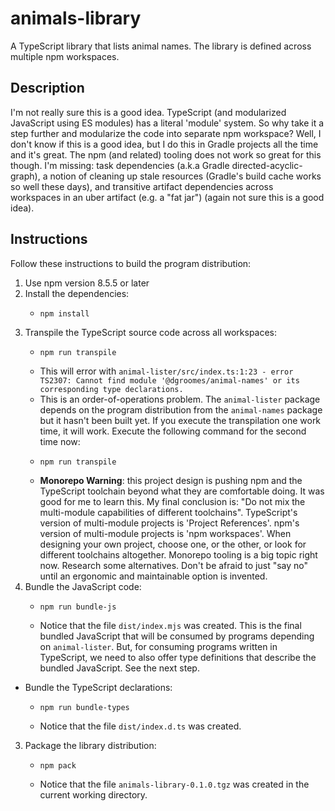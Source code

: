 # animals-library

A TypeScript library that lists animal names. The library is defined across multiple npm workspaces.


## Description

I'm not really sure this is a good idea. TypeScript (and modularized JavaScript using ES modules) has a literal 'module'
system. So why take it a step further and modularize the code into separate npm workspace? Well, I don't know if this is
a good idea, but I do this in Gradle projects all the time and it's great. The npm (and related) tooling does not work
so great for this though. I'm missing: task dependencies (a.k.a Gradle directed-acyclic-graph), a notion of cleaning up
stale resources (Gradle's build cache works so well these days), and transitive artifact dependencies across workspaces in
an uber artifact (e.g. a "fat jar") (again not sure this is a good idea).


## Instructions

Follow these instructions to build the program distribution:

1. Use npm version 8.5.5 or later
2. Install the dependencies:
    * ```shell
      npm install
      ```
3. Transpile the TypeScript source code across all workspaces:
    * ```shell
      npm run transpile
      ```
    * This will error with `animal-lister/src/index.ts:1:23 - error TS2307: Cannot find module '@dgroomes/animal-names' or its corresponding type declarations.`
    * This is an order-of-operations problem. The `animal-lister` package depends on the program distribution from the
      `animal-names` package but it hasn't been built yet. If you execute the transpilation one work time, it will work.
      Execute the following command for the second time now:
    * ```shell
      npm run transpile
      ```
    * **Monorepo Warning**: this project design is pushing npm and the TypeScript toolchain beyond what they are comfortable doing. It
      was good for me to learn this. My final conclusion is: "Do not mix the multi-module capabilities of different toolchains".
      TypeScript's version of multi-module projects is 'Project References'. npm's version of multi-module projects is
      'npm workspaces'. When designing your own project, choose one, or the other, or look for different toolchains altogether.
      Monorepo tooling is a big topic right now. Research some alternatives. Don't be afraid to just "say no" until an
      ergonomic and maintainable option is invented.
4. Bundle the JavaScript code:
    * ```shell
      npm run bundle-js
      ```
    * Notice that the file `dist/index.mjs` was created. This is the final bundled JavaScript that will be consumed
      by programs depending on `animal-lister`. But, for consuming programs written in TypeScript, we need to also offer
      type definitions that describe the bundled JavaScript. See the next step.
* Bundle the TypeScript declarations:
    * ```shell
      npm run bundle-types
      ```
    * Notice that the file `dist/index.d.ts` was created.
3. Package the library distribution:
    * ```shell
      npm pack
      ```
    * Notice that the file `animals-library-0.1.0.tgz` was created in the current working directory.

